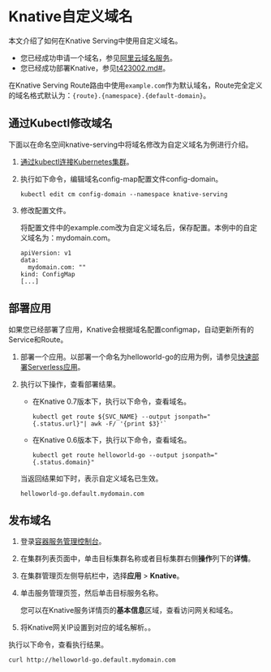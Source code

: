 # Knative自定义域名

本文介绍了如何在Knative Serving中使用自定义域名。

-   您已经成功申请一个域名，参见[阿里云域名服务](/intl.zh-CN/产品简介/什么是阿里云域名服务.md)。
-   您已经成功部署Knative，参见[t423002.md\#](/intl.zh-CN/Kubernetes集群用户指南/Knative管理/Knative组件管理/一键部署Knative.md)。

在Knative Serving Route路由中使用`example.com`作为默认域名，Route完全定义的域名格式默认为：`{route}.{namespace}.{default-domain}`。

## 通过Kubectl修改域名

下面以在命名空间knative-serving中将域名修改为自定义域名为例进行介绍。

1.  [通过kubectl连接Kubernetes集群](/intl.zh-CN/Kubernetes集群用户指南/集群管理/连接集群/通过kubectl连接Kubernetes集群.md)。

2.  执行如下命令，编辑域名config-map配置文件config-domain。

    ```
    kubectl edit cm config-domain --namespace knative-serving
    ```

3.  修改配置文件。

    将配置文件中的example.com改为自定义域名后，保存配置。本例中的自定义域名为：mydomain.com。

    ```
    apiVersion: v1
    data:
      mydomain.com: ""
    kind: ConfigMap
    [...]
    ```


## 部署应用

如果您已经部署了应用，Knative会根据域名配置configmap，自动更新所有的Service和Route。

1.  部署一个应用。以部署一个命名为helloworld-go的应用为例，请参见[快速部署Serverless应用](/intl.zh-CN/Kubernetes集群用户指南/Knative管理/Knative服务管理/快速部署Serverless应用.md)。

2.  执行以下操作，查看部署结果。

    -   在Knative 0.7版本下，执行以下命令，查看域名。

        ```
        kubectl get route ${SVC_NAME} --output jsonpath="{.status.url}"| awk -F/ '{print $3}'`
        ```

    -   在Knative 0.6版本下，执行以下命令，查看域名。

        ```
        kubectl get route helloworld-go --output jsonpath="{.status.domain}"
        ```

    当返回结果如下时，表示自定义域名已生效。

    ```
    helloworld-go.default.mydomain.com
    ```


## 发布域名

1.  登录[容器服务管理控制台](https://cs.console.aliyun.com)。

2.  在集群列表页面中，单击目标集群名称或者目标集群右侧**操作**列下的**详情**。

3.  在集群管理页左侧导航栏中，选择**应用** \> **Knative**。

4.  单击服务管理页签，然后单击目标服务名称。

    您可以在Knative服务详情页的**基本信息**区域，查看访问网关和域名。

5.  将Knative网关IP设置到对应的域名解析。。


执行以下命令，查看执行结果。

```
curl http://helloworld-go.default.mydomain.com
```

